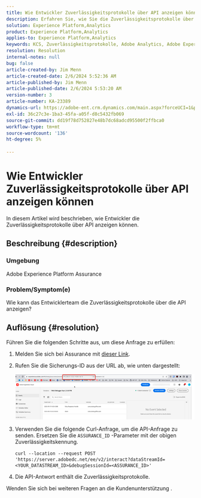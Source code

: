 ```yaml
---
title: Wie Entwickler Zuverlässigkeitsprotokolle über API anzeigen können
description: Erfahren Sie, wie Sie die Zuverlässigkeitsprotokolle über die API anzeigen können. Senden Sie die API-Anfrage und ersetzen Sie die Assurance-ID wie beschrieben.
solution: Experience Platform,Analytics
product: Experience Platform,Analytics
applies-to: Experience Platform,Analytics
keywords: KCS, Zuverlässigkeitsprotokolle, Adobe Analytics, Adobe Experience Platform
resolution: Resolution
internal-notes: null
bug: false
article-created-by: Jim Menn
article-created-date: 2/6/2024 5:52:36 AM
article-published-by: Jim Menn
article-published-date: 2/6/2024 5:53:20 AM
version-number: 3
article-number: KA-23389
dynamics-url: https://adobe-ent.crm.dynamics.com/main.aspx?forceUCI=1&pagetype=entityrecord&etn=knowledgearticle&id=433543e7-b3c4-ee11-9079-6045bd006268
exl-id: 36c27c3e-1ba3-45fa-a05f-d8c5432fb069
source-git-commit: dd19f78d752827e48b7dc68adcd95500f2ffbca0
workflow-type: tm+mt
source-wordcount: '136'
ht-degree: 5%

---
```


# Wie Entwickler Zuverlässigkeitsprotokolle über API anzeigen können


In diesem Artikel wird beschrieben, wie Entwickler die Zuverlässigkeitsprotokolle über API anzeigen können.

## Beschreibung {#description}


### Umgebung

Adobe Experience Platform Assurance

### Problem/Symptom(e)

Wie kann das Entwicklerteam die Zuverlässigkeitsprotokolle über die API anzeigen?


## Auflösung {#resolution}


Führen Sie die folgenden Schritte aus, um diese Anfrage zu erfüllen:

1. Melden Sie sich bei Assurance mit [dieser Link](https://experience.adobe.com/assurance).
2. Rufen Sie die Sicherungs-ID aus der URL ab, wie unten dargestellt:

   ![](assets/41e62e4b-3ba0-ee11-be37-6045bd006239.png)
3. Verwenden Sie die folgende Curl-Anfrage, um die API-Anfrage zu senden. Ersetzen Sie die `ASSURANCE_ID` -Parameter mit der obigen Zuverlässigkeitskennung.<br>


   ```
   curl --location --request POST 'https://server.adobedc.net/ee/v2/interact?dataStreamId= <YOUR_DATASTREAM_ID>&debugSessionId=<ASSURANCE_ID>'
   ```


4. Die API-Antwort enthält die Zuverlässigkeitsprotokolle.


Wenden Sie sich bei weiteren Fragen an die Kundenunterstützung .
